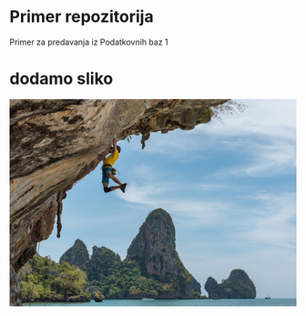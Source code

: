 # Primer repozitorija

Primer za predavanja iz Podatkovnih baz 1

# dodamo sliko
![ER diagram](plezanje.png)